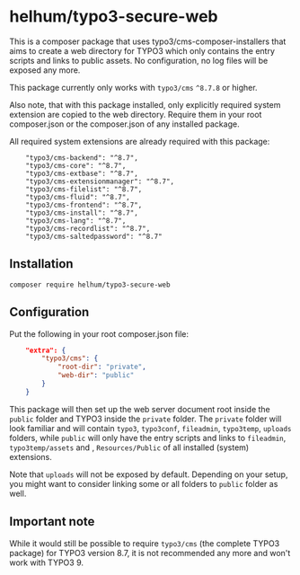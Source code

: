 # helhum/typo3-secure-web

This is a composer package that uses typo3/cms-composer-installers
that aims to create a web directory for TYPO3 which only contains the entry scripts
and links to public assets. No configuration, no log files will be exposed any more.

This package currently only works with `typo3/cms` `^8.7.8` or higher.

Also note, that with this package installed, only explicitly required system extension
are copied to the web directory. Require them in your root composer.json or the composer.json
of any installed package.

All required system extensions are already required with this package:

```
    "typo3/cms-backend": "^8.7",
    "typo3/cms-core": "^8.7",
    "typo3/cms-extbase": "^8.7",
    "typo3/cms-extensionmanager": "^8.7",
    "typo3/cms-filelist": "^8.7",
    "typo3/cms-fluid": "^8.7",
    "typo3/cms-frontend": "^8.7",
    "typo3/cms-install": "^8.7",
    "typo3/cms-lang": "^8.7",
    "typo3/cms-recordlist": "^8.7",
    "typo3/cms-saltedpassword": "^8.7"
```

## Installation

`composer require helhum/typo3-secure-web`

## Configuration

Put the following in your root composer.json file:

```json
    "extra": {
        "typo3/cms": {
            "root-dir": "private",
            "web-dir": "public"
        }
    }
```

This package will then set up the web server document root inside the `public` folder
and TYPO3 inside the `private` folder. The `private` folder will look familiar and will contain
`typo3`, `typo3conf`, `fileadmin`, `typo3temp`, `uploads` folders, while `public` will only have
the entry scripts and links to `fileadmin`, `typo3temp/assets` and , `Resources/Public` of
all installed (system) extensions.

Note that `uploads` will not be exposed by default. Depending on your setup,
you might want to consider linking some or all folders to `public` folder as well.

## Important note

While it would still be possible to require `typo3/cms` (the complete TYPO3 package) for TYPO3 version
8.7, it is not recommended any more and won't work with TYPO3 9.
